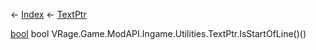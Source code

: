 ← [Index](Api-Index) ← [TextPtr](VRage.Game.ModAPI.Ingame.Utilities.TextPtr)

[bool](System.Boolean) bool VRage.Game.ModAPI.Ingame.Utilities.TextPtr.IsStartOfLine()()